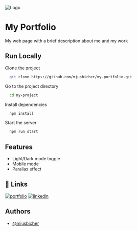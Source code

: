 
![Logo](https://i.imgur.com/0aizD0V.png)


# My Portfolio

My web page with a brief description about me and my work


## Run Locally

Clone the project

```bash
  git clone https://github.com/mjusbicher/my-portfolio.git
```

Go to the project directory

```bash
  cd my-project
```

Install dependencies

```bash
  npm install
```

Start the server

```bash
  npm run start
```


## Features

- Light/Dark mode toggle
- Mobile mode
- Parallax effect


## 🔗 Links
[![portfolio](https://img.shields.io/badge/my_portfolio-000?style=for-the-badge&logo=ko-fi&logoColor=white)](https://mjusbicher.netlify.app/)
[![linkedin](https://img.shields.io/badge/linkedin-0A66C2?style=for-the-badge&logo=linkedin&logoColor=white)](https://www.linkedin.com/in/martin-jusbicher)


## Authors

- [@mjusbicher](https://www.github.com/mjusbicher)

